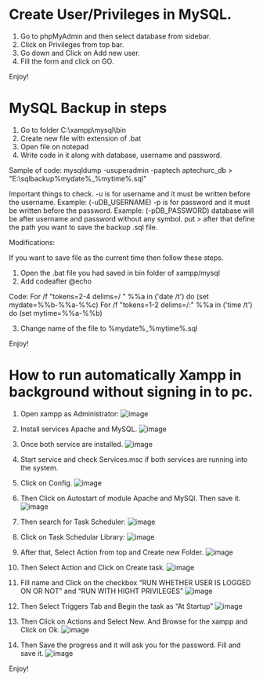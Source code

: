 # Create User/Privileges in MySQL.

1. Go to phpMyAdmin and then select database from sidebar.
2. Click on Privileges from top bar.
3. Go down and Click on Add new user. 
4. Fill the form and click on GO.

Enjoy!


# MySQL Backup in steps

1. Go to folder C:\xampp\mysql\bin
2. Create new file with extension of .bat
3. Open file on notepad 
4. Write code in it along with database, username and password. 

Sample of code: 
mysqldump -usuperadmin -paptech aptechurc_db > "E:\sqlbackup\%mydate%_%mytime%.sql"

Important things to check.
-u is for username and it must be written before the username. Example: (-uDB_USERNAME)
-p is for password and it must be written before the password. Example: (-pDB_PASSWORD)
database will be after username and password without any symbol. 
put > 
after that define the path you want to save the backup .sql file. 


Modifications:

If you want to save file as the current time then follow these steps.

1. Open the .bat file you had saved in bin folder of xampp/mysql
2. Add codeafter @echo 

Code:
For /f "tokens=2-4 delims=/ " %%a in ('date /t') do (set mydate=%%b-%%a-%%c)
For /f "tokens=1-2 delims=/:" %%a in ('time /t') do (set mytime=%%a-%%b)

3. Change name of the file to %mydate%_%mytime%.sql

Enjoy!



# How to run automatically Xampp in background without signing in to pc.

1. Open xampp as Administrator:
 ![image](https://user-images.githubusercontent.com/81623971/192119261-db1a6575-2684-4294-82e1-2b686f96966b.png)


2. Install services Apache and MySQL.
 ![image](https://user-images.githubusercontent.com/81623971/192119266-c68bac68-b124-420b-a0b8-17ed5f2a6941.png)


3. Once both service are installed. 
 ![image](https://user-images.githubusercontent.com/81623971/192119267-6bc37573-5f5c-4441-b0d7-8d830d1c84d0.png)


4. Start service and check Services.msc if both services are running into the system.

5. Click on Config.
 ![image](https://user-images.githubusercontent.com/81623971/192119272-45a5fa07-ba96-428f-b4a2-c1ee24636d0e.png)


6. Then Click on Autostart of module Apache and MySQl. Then save it.
![image](https://user-images.githubusercontent.com/81623971/192119275-28d28e43-e461-485c-8f32-f4c63fb885df.png)

 

7. Then search for Task Scheduler:
 ![image](https://user-images.githubusercontent.com/81623971/192119278-10919e51-f7d3-456a-9eab-4e6da73833c6.png)


8. Click on Task Schedular Library:
 ![image](https://user-images.githubusercontent.com/81623971/192119281-84f05d8f-0f65-4e4a-8362-a394302948ac.png)


9. After that, Select Action from top and Create new Folder. 
![image](https://user-images.githubusercontent.com/81623971/192119282-506eebfd-cf18-4495-97b8-bb86c8e55d61.png)

 

10. Then Select Action and Click on Create task.
 ![image](https://user-images.githubusercontent.com/81623971/192119287-8ba36503-df26-4fdc-8242-df5d6e7b127e.png)


11.  Fill name and Click on the checkbox “RUN WHETHER USER IS LOGGED ON OR NOT” and “RUN WITH HIGHT PRIVILEGES” 
![image](https://user-images.githubusercontent.com/81623971/192119294-0ebd448f-d76c-49f8-bff3-756c3c27f86b.png)


12. Then Select Triggers Tab and Begin the task as “At Startup”
![image](https://user-images.githubusercontent.com/81623971/192119297-cfb37544-246e-4960-ae80-23c83d2c264b.png)

 
13. Then Click on Actions and Select New. And Browse for the xampp and Click on Ok. 
![image](https://user-images.githubusercontent.com/81623971/192119303-7a5f8633-11ea-4f98-93c7-3dd8a0a9e2cd.png)

 

14. Then Save the progress and it will ask you for the password. 
Fill and save it.
 ![image](https://user-images.githubusercontent.com/81623971/192119306-8e2fa36d-59af-4f4b-b71a-137f8592eac7.png)



Enjoy!
